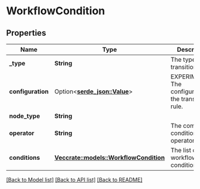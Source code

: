 # WorkflowCondition

## Properties

Name | Type | Description | Notes
------------ | ------------- | ------------- | -------------
**_type** | **String** | The type of the transition rule. | 
**configuration** | Option<[**serde_json::Value**](.md)> | EXPERIMENTAL. The configuration of the transition rule. | [optional]
**node_type** | **String** |  | 
**operator** | **String** | The compound condition operator. | 
**conditions** | [**Vec<crate::models::WorkflowCondition>**](WorkflowCondition.md) | The list of workflow conditions. | 

[[Back to Model list]](../README.md#documentation-for-models) [[Back to API list]](../README.md#documentation-for-api-endpoints) [[Back to README]](../README.md)



